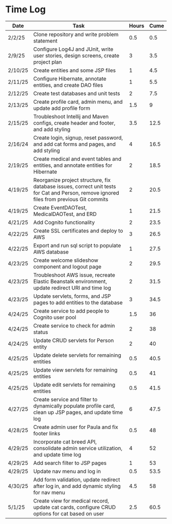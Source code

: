 # Time Log

| Date    | Task                                                                                                                                  | Hours | Cume |
|---------|---------------------------------------------------------------------------------------------------------------------------------------|-------|------|
| 2/2/25  | Clone repository and write problem statement                                                                                          | 0.5   | 0.5  |
| 2/9/25  | Configure Log4J and JUnit, write user stories, design screens, create project plan                                                    | 3     | 3.5  |
| 2/10/25 | Create entities and some JSP files                                                                                                    | 1     | 4.5  |
| 2/11/25 | Configure Hibernate, annotate entities, and create DAO files                                                                          | 1     | 5.5  |
| 2/12/25 | Create test databases and unit tests                                                                                                  | 2     | 7.5  |
| 2/13/25 | Create profile card, admin menu, and update add profile form                                                                          | 1.5   | 9    |
| 2/15/25 | Troubleshoot Intellij and Maven configs, create header and footer, and add styling                                                    | 3.5   | 12.5 |
| 2/16/24 | Create login, signup, reset password, and add cat forms and pages, and add styling                                                    | 4     | 16.5 |
| 2/19/25 | Create medical and event tables and entities, and annotate entities for Hibernate                                                     | 2     | 18.5 |
| 4/19/25 | Reorganize project structure, fix database issues, correct unit tests for Cat and Person, remove ignored files from previous Git commits | 2     | 20.5 |
| 4/19/25 | Create EventDAOTest, MedicalDAOTest, and ERD                                                                                          | 1     | 21.5 |
| 4/21/25 | Add Cognito functionality                                                                                                             | 2     | 23.5 |
| 4/22/25 | Create SSL certificates and deploy to AWS                                                                                             | 3     | 26.5 |
| 4/22/25 | Export and run sql script to populate AWS database                                                                                    | 1     | 27.5 |
| 4/23/25 | Create welcome slideshow component and logout page                                                                                    | 2     | 29.5 |
| 4/23/25 | Troubleshoot AWS issue, recreate Elastic Beanstalk environment, update redirect URI and time log                                      | 2     | 31.5 |
| 4/23/25 | Update servlets, forms, and JSP pages to add entities to the database                                                                 | 3     | 34.5 |
| 4/24/25 | Create service to add people to Cognito user pool                                                                                     | 1.5   | 36   |
| 4/24/25 | Create service to check for admin status                                                                                              | 2     | 38   |
| 4/24/25 | Update CRUD servlets for Person entity                                                                                                | 2     | 40   |
| 4/25/25 | Update delete servlets for remaining entities                                                                                         | 0.5   | 40.5 |
| 4/25/25 | Update view servlets for remaining entities                                                                                           | 0.5   | 41   |
| 4/25/25 | Update edit servlets for remaining entities                                                                                           | 0.5   | 41.5 |
| 4/27/25 | Create service and filter to dynamically populate profile card, clean up JSP pages, and update time log                               | 6     | 47.5 |
| 4/28/25 | Create admin user for Paula and fix footer links                                                                                      | 0.5   | 48   |
| 4/29/25 | Incorporate cat breed API, consolidate admin service utilization, and update time log                                                 | 4     | 52   |
| 4/29/25 | Add search filter to JSP pages                                                                                                        | 1     | 53   |
| 4/29/25 | Update nav menu and log in                                                                                                            | 0.5   | 53.5 |
| 4/30/25 | Add form validation, update redirect after log in, and add dynamic styling for nav menu                                               | 4.5   | 58   |
| 5/1/25  | Create view for medical record, update cat cards, configure CRUD options for cat based on user                                        | 2.5   | 60.5 |